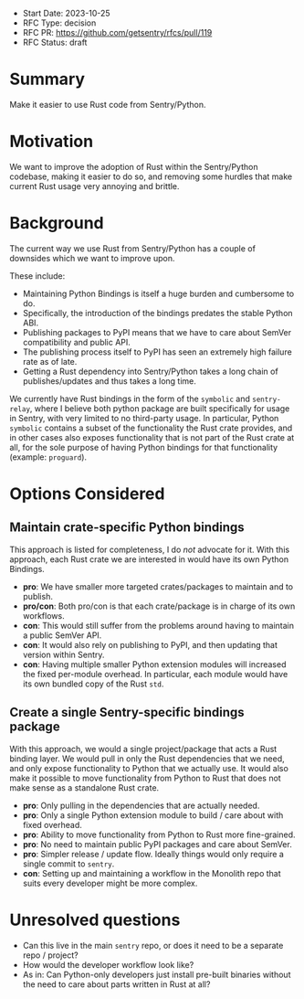 - Start Date: 2023-10-25
- RFC Type: decision
- RFC PR: https://github.com/getsentry/rfcs/pull/119
- RFC Status: draft

# Summary

Make it easier to use Rust code from Sentry/Python.

# Motivation

We want to improve the adoption of Rust within the Sentry/Python codebase, making it easier to do so,
and removing some hurdles that make current Rust usage very annoying and brittle.

# Background

The current way we use Rust from Sentry/Python has a couple of downsides which we want to improve upon.

These include:

- Maintaining Python Bindings is itself a huge burden and cumbersome to do.
- Specifically, the introduction of the bindings predates the stable Python ABI.
- Publishing packages to PyPI means that we have to care about SemVer compatibility and public API.
- The publishing process itself to PyPI has seen an extremely high failure rate as of late.
- Getting a Rust dependency into Sentry/Python takes a long chain of publishes/updates and thus takes a long time.

We currently have Rust bindings in the form of the `symbolic` and `sentry-relay`,
where I believe both python package are built specifically for usage in Sentry, with very limited to no third-party usage.
In particular, Python `symbolic` contains a subset of the functionality the Rust crate provides,
and in other cases also exposes functionality that is not part of the Rust crate at all,
for the sole purpose of having Python bindings for that functionality (example: `proguard`).

# Options Considered

## Maintain crate-specific Python bindings

This approach is listed for completeness, I do _not_ advocate for it.
With this approach, each Rust crate we are interested in would have its own Python Bindings.

- **pro**: We have smaller more targeted crates/packages to maintain and to publish.
- **pro/con**: Both pro/con is that each crate/package is in charge of its own workflows.
- **con**: This would still suffer from the problems around having to maintain a public SemVer API.
- **con**: It would also rely on publishing to PyPI, and then updating that version within Sentry.
- **con**: Having multiple smaller Python extension modules will increased the fixed per-module overhead.
  In particular, each module would have its own bundled copy of the Rust `std`.

## Create a single Sentry-specific bindings package

With this approach, we would a single project/package that acts a Rust binding layer.
We would pull in only the Rust dependencies that we need, and only expose functionality to Python that we actually use.
It would also make it possible to move functionality from Python to Rust that does not make sense as a standalone
Rust crate.

- **pro**: Only pulling in the dependencies that are actually needed.
- **pro**: Only a single Python extension module to build / care about with fixed overhead.
- **pro**: Ability to move functionality from Python to Rust more fine-grained.
- **pro**: No need to maintain public PyPI packages and care about SemVer.
- **pro**: Simpler release / update flow. Ideally things would only require a single commit to `sentry`.
- **con**: Setting up and maintaining a workflow in the Monolith repo that suits every developer might be more complex.

# Unresolved questions

- Can this live in the main `sentry` repo, or does it need to be a separate repo / project?
- How would the developer workflow look like?
- As in: Can Python-only developers just install pre-built binaries without the need to care about parts written in Rust at all?
